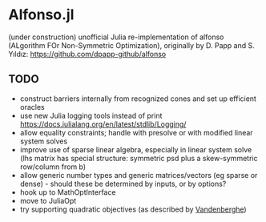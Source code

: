 # Alfonso.jl
(under construction) unofficial Julia re-implementation of alfonso (ALgorithm FOr Non-Symmetric Optimization), originally by D. Papp and S. Yıldız: https://github.com/dpapp-github/alfonso

## TODO
- construct barriers internally from recognized cones and set up efficient oracles
- use new Julia logging tools instead of print https://docs.julialang.org/en/latest/stdlib/Logging/
- allow equality constraints; handle with presolve or with modified linear system solves
- improve use of sparse linear algebra, especially in linear system solve (lhs matrix has special structure: symmetric psd plus a skew-symmetric row/column from b)
- allow generic number types and generic matrices/vectors (eg sparse or dense) - should these be determined by inputs, or by options?
- hook up to MathOptInterface
- move to JuliaOpt
- try supporting quadratic objectives (as described by [Vandenberghe](http://www.seas.ucla.edu/~vandenbe/publications/coneprog.pdf))
